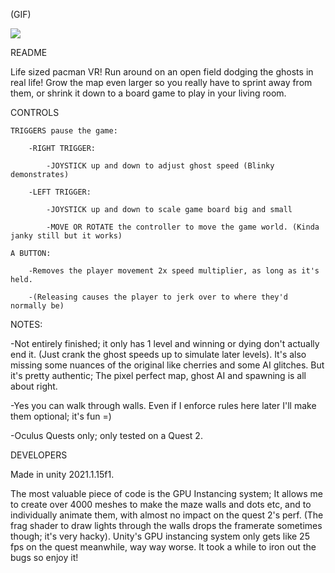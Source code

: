 (GIF)

![](https://github.com/bendzz/OutdoorPacmanVR/blob/main/0_WIP/Gif%20(1220).gif)

README

Life sized pacman VR! Run around on an open field dodging the ghosts in real life! Grow the map even larger so you really have to sprint away from them, or shrink it down to a board game to play in your living room.

CONTROLS

	TRIGGERS pause the game:

		-RIGHT TRIGGER: 
			
			-JOYSTICK up and down to adjust ghost speed (Blinky demonstrates)
			
		-LEFT TRIGGER:
		
			-JOYSTICK up and down to scale game board big and small
			
			-MOVE OR ROTATE the controller to move the game world. (Kinda janky still but it works)
			
	A BUTTON:
	
		-Removes the player movement 2x speed multiplier, as long as it's held.
		
		-(Releasing causes the player to jerk over to where they'd normally be)

NOTES:

-Not entirely finished; it only has 1 level and winning or dying don't actually end it. (Just crank the ghost speeds up to simulate later levels). It's also missing some nuances of the original like cherries and some AI glitches. But it's pretty authentic; The pixel perfect map, ghost AI and spawning is all about right.

-Yes you can walk through walls. Even if I enforce rules here later I'll make them optional; it's fun =)

-Oculus Quests only; only tested on a Quest 2.


DEVELOPERS

Made in unity 2021.1.15f1. 

The most valuable piece of code is the GPU Instancing system; It allows me to create over 4000 meshes to make the maze walls and dots etc, and to individually animate them, with almost no impact on the quest 2's perf. (The frag shader to draw lights through the walls drops the framerate sometimes though; it's very hacky). Unity's GPU instancing system only gets like 25 fps on the quest meanwhile, way way worse. It took a while to iron out the bugs so enjoy it!
